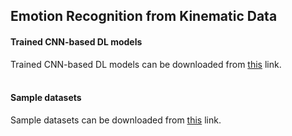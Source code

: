 
<h2> Emotion Recognition from Kinematic Data</h2>


<h4> Trained CNN-based DL models</h4>
Trained CNN-based DL models can be downloaded from <a href="https://drive.google.com/drive/folders/1ttM9hc3lMvOxi_rnoVEUqvi7cHMZ8GUt?usp=share_link">this</a> link.</br>

</br>
<h4> Sample datasets</h4>
Sample datasets can be downloaded from <a href="https://drive.google.com/drive/folders/1Nyd2ct0aOWXyG7Vj-EbPCuIoEJhjlY4O?usp=share_link">this</a> link.

